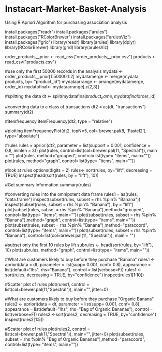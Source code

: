 # Instacart-Market-Basket-Analysis
Using R Apriori Algorithm for purchasing association analysis


install.packages("readr")
install.packages("arules")
install.packages("RColorBrewer")
install.packages("arulesViz")
install.packages("grid")
library(readr)
library(arules)
library(dplyr)
library(RColorBrewer)
library(grid)
library(arulesViz)

order_products__prior <- read_csv("order_products__prior.csv")
products <- read_csv("products.csv")

#use only the first 50000 records in the analysis
mydata <- order_products__prior[1:50000,1:2]
mydatamerge <- merge(mydata, products, by= "product_id")
mydataarrange <- arrange(mydatamerge, order_id)
mydatafinal<- mydataarrange[,c(2,3)]


#splitting the data
dt <- split(mydatafinal$product_name, mydatafinal$order_id)

#converting data to a class of transactions
dt2 = as(dt, "transactions")
summary(dt2)

#itemfrequency
itemFrequency(dt2, type = "relative")

#plotting
itemFrequencyPlot(dt2, topN=5, col= brewer.pal(8, 'Pastel2'), type="absolute")

#rules
rules = apriori(dt2, parameter = list(support = 0.001, confidence = 0.8, minlen = 3))
plot(rules, control=list(col=brewer.pal(11, "Spectral")), main = "")
plot(rules, method="grouped", control=list(type= "items", main=""))
plot(rules, method="graph", control=list(type= "items", main=""))


#look at rules
options(digits = 2)
rules<- sort(rules, by="lift", decreasing = TRUE)
inspect(head(sort(rules, by = "lift"), 10))

#Get summary information
summary(rules)

#converting rules into the omnipotent data frame
rules1 = as(rules, "data.frame")
inspect(subset(rules, subset = rhs %pin% "Banana"))
inspect(subset(rules, subset = rhs %pin% "Banana"), by = "lift")
plot(subset(rules, subset = rhs %pin% "Banana"),method="grouped", control=list(type= "items", main=""))
plot(subset(rules, subset = rhs %pin% "Banana"),method="graph", control=list(type= "items", main=""))
plot(subset(rules, subset = rhs %pin% "Banana"),method="paracoord", control=list(type= "items", main=""))
plot(subset(rules, subset = rhs %pin% "Banana"), control=list(col=brewer.pal(11, "Spectral")), main = "")

#subset only the first 10 rules by lift
subrules <- head(sort(rules, by="lift"), 10)
plot(subrules, method="graph", control=list(type= "items", main=""))


#What are customers likely to buy before they purchase "Banana"
rules1 <- apriori(data = dt, parameter = list(supp= 0.001, conf= 0.8), appearance = list(default="lhs", rhs="Banana"), control = list(verbose=F))
rules1 <-sort(rules, decreasing = TRUE, by="confidence")
inspect(rules1[1:10])

#Scatter plot of rules
plot(rules1, control = list(col=brewer.pal(11,"Spectral")), main="", jitter=0)


#What are customers likely to buy before they purchase "Organic Banana"
rules2 <- apriori(data = dt, parameter = list(supp= 0.001, conf= 0.8), appearance = list(default="lhs", rhs="Bag of Organic Bananas"), control = list(verbose=F))
rules2 <-sort(rules2, decreasing = TRUE, by="confidence")
inspect(rules2[1:5])

#Scatter plot of rules
plot(rules2, control = list(col=brewer.pal(11,"Spectral")), main="", jitter=0)
plot(subset(rules, subset = rhs %pin% "Bag of Organic Bananas"),method="paracoord", control=list(type= "items", main=""))

